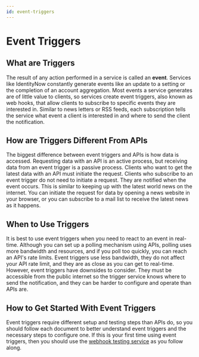 ```yaml
---
id: event-triggers
---
```


# Event Triggers

## What are Triggers

The result of any action performed in a service is called an **event**.  Services like IdentityNow constantly generate events like an update to a setting or the completion of an account aggregation.  Most events a service generates are of little value to clients, so services create event triggers, also known as web hooks, that allow clients to subscribe to specific events they are interested in.  Similar to news letters or RSS feeds, each subscription tells the service what event a client is interested in and where to send the client the notification.

## How are Triggers Different From APIs

The biggest difference between event triggers and APIs is how data is accessed.  Requesting data with an API is an active process, but receiving data from an event trigger is a passive process.  Clients who want to get the latest data with an API must initiate the request.  Clients who subscribe to an event trigger do not need to initiate a request. They are notified when the event occurs.  This is similar to keeping up with the latest world news on the internet.  You can initiate the request for data by opening a news website in your browser, or you can subscribe to a mail list to receive the latest news as it happens.

## When to Use Triggers

It is best to use event triggers when you need to react to an event in real-time.  Although you can set up a polling mechanism using APIs, polling uses more bandwidth and resources, and if you poll too quickly, you can reach an API's rate limits. Event triggers use less bandwidth, they do not affect your API rate limit, and they are as close as you can get to real-time.  However, event triggers have downsides to consider.  They must be accessible from the public internet so the trigger service knows where to send the notification, and they can be harder to configure and operate than APIs are.

## How to Get Started With Event Triggers

Event triggers require different setup and testing steps than APIs do, so you should follow each document to better understand event triggers and the necessary steps to configure one.  If this is your first time using event triggers, then you should use the [webhook testing service](./preparing-a-subscriber-service.md#webhook-testing-service) as you follow along.

